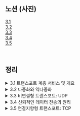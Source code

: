 ## 노션 (사진)
[3.1](https://hye-on.notion.site/3-1-17bd756915bd8053ba8ad37b1308cbc6?pvs=4) </br>
[3.2](https://hye-on.notion.site/3-2-17bd756915bd80b48fd0c89ff8d70e69?pvs=4) </br>
[3.3](https://hye-on.notion.site/3-3-UDP-17bd756915bd80449917c234d69d9605?pvs=4) </br>
[3.4](https://hye-on.notion.site/3-4-17bd756915bd80f2884dc5fd76d9da0e?pvs=4) </br>
[3.5](https://hye-on.notion.site/3-5-TCP-17cd756915bd8019a2daf5bfba909aff?pvs=4) </br>

</br>


## 정리

<details>
<summary>3.1 트랜스포트 계층 서비스 및 개요</summary>

# 3.1 트랜스포트 계층 서비스 및 개요

- 트랜스포트 계층 프로토콜은 애플래케이션 프로세스 간의 논리적 통신을 제공한다.

"논리적 통신"은 물리적 연결 여부와 상관없이 **사용자 관점에서 애플리케이션이 서로 직접 대화하는 것처럼 보이는 상태**

---

L7 - message

L4 - Segment

Segment = message 조각 +  L4 헤더

---

- 네트워크 계층의 역할: 패킷 전달

네트워크 라우터는 데이터그램의 **네트워크 계층 헤더(IP 주소, TTL 등)**를 읽고, 목적지를 찾아 데이터그램을 전달한다.

데이터그램에 포함된 **트랜스포트 계층 세그먼트의 내용**을 **검사하거나 수정하지 않는다.** 

## **트랜스포트 계층과 네트워크 계층 사이의 관계**

> 💡 트랜스포트 계층 프로토콜은 각기 다른 호스트에서 동작하는 프로세스들 사이의 **논리적 통신**을 제공한다.
> 

> 💡 네트워크 계층 프로토콜은 호스트들 사이의 논리적 통신을 제공한다.
> 

- `트랜스포트 계층` 프로토콜은 `포트 번호`를 사용하여 `프로세스 to 프로세스` 통신
    - ex) 웹 브라우저 - 웹 서버
- `네트워크 계층` 프로토콜은 `ip 주소`를 사용하여 호스트 간 데이터를 전달
    - ex) 컴퓨터 - 컴퓨터

### **비교: 트랜스포트 계층 vs 네트워크 계층**

| 특성 | 트랜스포트 계층 | 네트워크 계층 |
| --- | --- | --- |
| **논리적 통신 대상** | 호스트의 애플리케이션 프로세스 간 | 호스트(컴퓨터) 간 |
| **식별 방법** | 포트 번호 | IP 주소 |
| **주요 프로토콜** | TCP, UDP | IPv4, IPv6 |
| **책임 범위** | 데이터 분할, 재조립, 순서 보장, 신뢰성 | 데이터그램 전달, 경로 설정 |
| **사용 예** | 웹 브라우징(HTTP), 이메일(SMTP) | 패킷 전달, 라우팅 |

<aside>
💡

네트워크는 도시 간 택배 배달, 트랜스포트는 도시 내 집으로 택배 배달

</aside>

- 트랜스포트 계층의 서비스는 네트워크 계층의 한계에 영향을 받지만, 이를 보완할 수 있는 기능을 제공
    - 네트워크 계층이 대역폭이나 지연 보장을 제공하지 않으면, 트랜스포트 계층도 이를 직접 해결 x
    - 데이터 신뢰성과 같은 일부 기능은 트랜스포트 계층(TCP)이 자체적으로 해결할 수 있습니다.

## 인터넷 트랜스포트 계층의 개요

### TCP

- **신뢰적**이고 **연결지향형** 서비스를 제공
- 혼잡 제어
- 흐름 제어와 혼잡 제어 기능 제공.

### UDP

- **비신뢰적**이고 **비연결형**인 서비스를 제공
- 속도 제한 x

### 인터넷 프로토콜 (IP)

IP 서비스 모델은 최선형 전달(best-effort delivery): 데이터를 최종 목적지까지 전달하려고 최대한 노력하지만, 성공을 보장하지 않는다

- 신뢰성 없는 서비스

## UDP와 TCP의 서비스 모델

### 트랜스포트 계층 다중화와 역다중화

> `호스트` 대 `호스트` 전달 → `프로세스` 대 `프로세스` 전달
> 

## 헤더에 오류 검출 필드를 포함 (무결성 검사 제공)

- UDP는 오류를 검출하지만 데이터를 복구하거나 재전송x
  
</details>

<details>
<summary>3.2 다중화와 역다중화</summary>

# 3.2 다중화와 역다중화

<aside>
💡

네트워크 계층이 제공하는 `호스트 대 호스트` 전달 서비스에서
호스트에서 동작하는 애플리케이션에 대한 `프로세스 대 프로세스` 전달 서비스로 확장하는 과정

</aside>

- 전송계층은 중간 매개자인 `소켓`에게 세그먼트를 전달
- 소켓은 `포트 번호`로 구분
    - 웹서버 80
    - 애플리케이션과 전송계층간의 출입구 역할

**다중화**

 여러 애플리케이션(소켓)의 데이터를 하나의 네트워크로 모으는 것 

**역다중화** 

트랜스포트 계층 세그먼트의 데이터를 올바른 소켓으로 전달하는 작업

![image.png](https://prod-files-secure.s3.us-west-2.amazonaws.com/bd51f233-58ca-41ac-a5fc-26660893fcc5/85a1c24b-fd66-40cb-99f0-630edaf25008/image.png)

```json
 송신 측                                              수신 측
┌───────────────┐                       ┌───────────────┐
│ 애플리케이션  │                       │ 애플리케이션  │
│ (웹 서버 등)  │<---소켓 연결--->      │ (웹 서버 등)  │
└───────▲───────┘                       └───────▲───────┘
        │                                     │
   ┌────┴────┐                           ┌────┴────┐
   │  소켓   │                           │  소켓   │
   │(포트 80)│                           │(포트 80)│
   └────▲────┘                           └────▲────┘
        │                                     │
   ┌────┴──────────┐                   ┌─────┴─────────┐
   │트랜스포트 계층│                   │트랜스포트 계층│
   │    (TCP)      │                   │    (TCP)      │
   └────▲──────────┘                   └─────▲─────────┘
        │                                     │
   ┌────┴──────────┐                   ┌─────┴─────────┐
   │네트워크 계층  │<------전송------->│네트워크 계층  │
   │    (IP)       │                   │    (IP)       │
   └───────────────┘                   └───────────────┘

```

## **트랜스포트 계층 다중화의 두 가지 요구사항**

1. 소켓은 **유일한 식별자**를 갖는다. (= 포트 번호)
2. 각 세그먼트는 세그먼트가 **전달될 적절한 소켓을 가리키는 특별한 필드**를 갖는다.
    
    ![image.png](https://prod-files-secure.s3.us-west-2.amazonaws.com/bd51f233-58ca-41ac-a5fc-26660893fcc5/864b4b36-5a31-4f78-87f1-30deb6f3dd29/image.png)
    
- `출발지 포트 번호 필드(source port number field)`
- `목적지 포트 번호 필드(destination port number field)`

## 비연결형 다중화

| **특성** | **비연결형 다중화 (UDP)** | **연결형 다중화 (TCP)** |
| --- | --- | --- |
| **식별 기준** | 목적지 포트 번호와 목적지 IP 주소 | 목적지/출발지 포트 번호 + IP 주소  |

목적지 포트 번호와 ip주소를 가지고 식별하는데 UDP에서 **출발지 포트 번호**는 무슨 목적으로 사용되는가?

> 출발지 포트 번호는 ‘회신 주소’의 한 부분으로 사용된다.
>

</details>

<details>
<summary>3.3 비연결형 트랜스포트: UDP</summary>

# 3.3 **비연결형 트랜스포트: UDP**

<aside>
💡

UDP는 트랜스포트 계층 프로토콜이 할 수 있는 최소 기능으로 동작한다.

</aside>

- 다중화/역다중화 가능
- 간단한 오류 검사 기능

**동작 순서**

1. 애플리케이션 프로세스로부터 메시지를 가져와서
    
    다중화/역다중화 서비스에 필요한 `출발지 포트 번호 필드`와 `목적지 포트 번호 필드`,`출발지 호스트의 IP 주소 필드`, `목적지 호스트의 IP 주소 필드`를 추가한 후에 `최종 트랜스포트 계층 세그먼트`를 네트워크 계층으로 넘겨준다.
    
2. 네트워크 계층은 트랜스포트 계층 세그먼트를 IP 데이터그램(패킷)으로 캡슐화하고, 세그먼트를 수신 호스트에게 전달한다.
3. 세그먼트가 수신 호스트에 도착한다면, UDP는 세그먼트의 데이터를 해당하는 애플리케이션 프로세스로 전달하기 위해 `목적지 포트 번호`를 사용한다.

> 💡 UDP는 세그먼트를 송신하기 전에 송신 트랜스포트 계층 개체들과 수신 트랜스포트 계층 개체들 사이에 핸드셰이크를 사용하지 않는다.
> 

→ `비연결형`

**DNS**

DNS는 전형적으로 UDP를 사용하는 애플리케이션 계층 프로토콜의 예

**UDP의 장점**

---

- 무슨 데이터를 언제 보낼지에 대해서 애플리케이션 레벨에서 더 정교한 제어가 가능하다.
- 연결 설정이 없다. → 연결 설정으로 인한 지연이 없다.
- 작은 패킷 헤더 오버헤드

**UDP의 단점**

---

- 혼잡 제어를 하지 않는다.

UDP 스트림이 TCP 트래픽에 부정적인 영향을 미치는 문제를 해결하려면:

애플리케이션 레벨에서 혼잡 제어 기능(예: RTP, QUIC)을 도입.

**UDP 체크섬**

---

> UDP 체크섬은 세그먼트가 출발지로부터 목적지로 이동했을 때,
UDP 세그먼트 안의 비트에 대한 변경사항이 있는지 검사하여 오류 검출을 하기 위한 것
> 

**UDP는 왜 체크섬을 제공하는가?**

세그먼트들이 정확하게 링크를 통해 전송되었을지라도, 세그먼트가 라우터의 메모리에 저장될 때 비트 오류가 발생할 수가 있다.

<aside>
💡

UDP는 오류 검사를 제공하지만, **오류를 회복하기 위한 어떤 일도 하지 않는다.**

</aside>
  
</details>

<details>
<summary>3.4 신뢰적인 데이터 전송의 원리</summary>


# 3.4 신뢰적인 데이터 전송의 원리

> 상위 계층 객체에게 제공되는 서비스 추상화는 데이터가 전송될 수 있는 신뢰적인 채널의 서비스 추상화다.
> 

`신뢰적인 데이터 전송 프로토콜(reliable data transfer protocol)`의 의무는 신뢰적인 채널의 서비스 추상화를 구현하는 것

- 신뢰적인 전송 프로토콜은 하위 계층이 신뢰적이지 않을 수 있어서 어렵다.
    - ex) 네트워크나 링크 레벨에서는 신뢰성을 보장하지 않는데 전송계층에서는 신뢰성을 보장해야 해서 어렵다.

### 하위 채널에서 비트가 손상되거나 패킷을 손실하는 경우 어떤 매커니즘이 필요할까?

<aside>
💡

일단 보낸 순서대로 전달한다고 가정하고 여러 프로토콜 매커니즘을 살펴보자. (무손실은 아님)

</aside>

- 단방향 데이터 전송: 전송 데이터는 단방향으로 전송, 제어 패킷은 양방향 전송
    
    ![image.png](https://prod-files-secure.s3.us-west-2.amazonaws.com/bd51f233-58ca-41ac-a5fc-26660893fcc5/650d424e-3a37-4ef4-91a3-8bcc6c9ee338/image.png)
    

### rdt1

- 하위 채널이 완전히 신뢰적이기 때문에 수신측이 송신측에게 피드백을 제공할 필요가 없다.

### rdt2

- 패킷안 비트가 손상되는 모델
- 재전송을 기반으로 하는 신뢰적인 데이터 전송 프로토콜 → **자동 재전송 요구 프로토콜**

**ARQ 프로토콜 요구사항** 

---

- 오류검출
    - 수신자가 오류를 검출할 수 있는 기능 : 체크섬 등
        - 이런 기술들은 송신 → 수신 추가비트가 요구됨 (ex-패킷 체크섬 필드)
- 수신자 피드백
    - 수신자의 상태를 알기 위한 유일한 방법은 긍정 확인응답, 부정 확인응답
    - ACK, NAK
- 재전송

---

- 송신자는 상위 계층으로 데이터를 전달받고, ACK,NAK도 기다린다.
    - 그런데 응답(ACK,NAK)를 기다릴 때는 상위 계층으로 데이터를 전달 받을 수 없다.
    - → stop-and-wait
- ACK 또는 NAK가 손상된다면?
    - 재전송한다해도 몇번째인지,재전송인지 처음전송인지 , 응답이 또 왜곡될지 등등 어려운 상황이 있다.
    
    **해결책은?**
    
    → 패킷에 sequence number 삽입. 송신자 번호가 붙는것.
    

### rdt3

> 비트 오류와 손실 있는 채널상에서의 신뢰적인 데이터 전송
> 

비트 손상 외에도 패킷이 손실되는 경우 → 어떻게 **패킷 손실**을 검출하고 **어떤 행동**을 할 것인가?

**어떤 행동**

앞서 나왔던 체크섬, 순서 번호, ACK 패킷, 재전송

**패킷 손실**

새로운 프로토콜 매커니즘을 추가해야 한다.

rdt3에서는 송신자가 패킷의 검출과 회복 책임을 맡을 것

→ 기다린 다음에 재전송을 통해 해결 → 타이머 필요 

⇒ rdt3.0의 핵심적인 성능 문제는 결국 stop-and-wait 프로토콜이라는 점

**어떻게 이 성능 문제를 해결할 수 있을까?**

→ 확인 응답을 기다리지 않고 여러 패킷을 전송하도록 허용하는 것 → `GBN`, `SR`

**GBN(Go-Back-N)**

![image.png](https://prod-files-secure.s3.us-west-2.amazonaws.com/bd51f233-58ca-41ac-a5fc-26660893fcc5/6140cfa7-f18c-48f1-a676-56a33b79b0f9/image.png)

![image.png](https://prod-files-secure.s3.us-west-2.amazonaws.com/bd51f233-58ca-41ac-a5fc-26660893fcc5/49f675e4-64c8-4ea5-806a-03cc4fb934c9/image.png)

- 타임아웃이 발생하면 확인응답 안된 패킷을 모두 다시 전송한다.
- 송신자 : 윈도 상위 하위 경계, nextseqnum 위치 유지
- 수신자 : 패킷 순서 번호
- 포함된 기술: 순서 번호, 누적 확인응답, 체크섬, 타임아웃/재전송 동작

**SR (Selective Reqeat, 선택적 반복)**

GBN의 한계: 패킷 하나의 오류 때문에 많은 여러 패킷을 불필요하게 재전송

SR: 오류가 발생한 것 같은 패킷만 다시 전송 → 불필요한 재전송 방지

개별적인 재전송은 개별적인 확인 응답을 요구할 것

![image.png](https://prod-files-secure.s3.us-west-2.amazonaws.com/bd51f233-58ca-41ac-a5fc-26660893fcc5/32ecb2df-59a6-4a2a-a06b-9332e5cb5d23/image.png)

![image.png](https://prod-files-secure.s3.us-west-2.amazonaws.com/bd51f233-58ca-41ac-a5fc-26660893fcc5/fb9907ef-27c9-48a3-ae29-885337f0f296/image.png)

</details>

<details>
<summary>3.5 연결지향형 트랜스포트: TCP</summary>

## TCP 연결

- 연결지향형
- 전이중 서비스
- 점대점

## TCP 세그먼트

### TCP 세그먼트 구조

- 순서 번호 필드: 확인 응답 번호 필드 : 신뢰적인 데이터 전송 서비스 구현에서 사용
- 수신윈도 필드: 흐름 제어
- 옵션 필드 : 최대 세그먼트 크기 협상
- 플래그 필드 : ACK, RST, SYN, FIN, PSH, URG

![image.png](https://prod-files-secure.s3.us-west-2.amazonaws.com/bd51f233-58ca-41ac-a5fc-26660893fcc5/fa42e2bc-1701-4b8a-8235-1b3be1526ef6/image.png)

## 순서번호와 확인응답 번호

TCP 세그먼트에서 가장 중요한 필드는 순서번호와 확인응답 번호

## TCP는 GBN인가 SR인가?

TCP 송신자는 `확인응답 안 된 바이트의 가장 작은 순서 번호`, `전송 될 다음 바이트의 순서 번호` 를 유지해야 한다.

→ GBN과 유사

TCP에서는 **올바르게 수신되었지만 순서가 바뀐 세그먼트들을 버퍼링한다**’는 차이점이 존재

→ GBN과 차이점 존재

TCP 세그먼트 n 하나만을 재전송, TCP의 선택적 확인응답은 SR과 유사하다.

→ SR과 유사

## 흐름제어

<aside>
💡

TCP는 송신자가 **수신자의 버퍼를 오버플로시키는 것을 방지하기 위해** 애플리케이션에게 `흐름 제어 서비스(flow-control service)`를 제공

</aside>

- 수신측에서 가용 가능한 버퍼 공간 알려준다.

## TCP 연결 관리

![image.png](https://prod-files-secure.s3.us-west-2.amazonaws.com/bd51f233-58ca-41ac-a5fc-26660893fcc5/05dacc2e-70f4-429b-92bf-03922ab6d69e/image.png)

1. 클라이언트 → 서버 : SYN 세그먼트
2. 서버 → 클라이언트 : 연결 승인 세그먼트 + SYN ACK 세그먼트
3. 클라이언트 → 서버 : `세그먼트`
  
</details>
